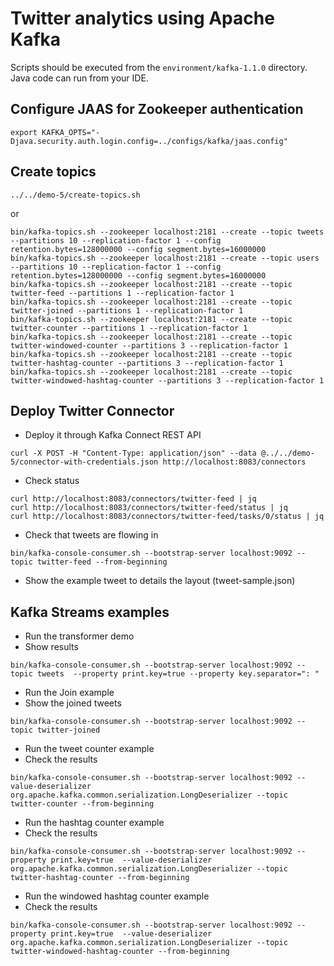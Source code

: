 # Twitter analytics using Apache Kafka

Scripts should be executed from the `environment/kafka-1.1.0` directory. Java code can run from your IDE.

## Configure JAAS for Zookeeper authentication

```
export KAFKA_OPTS="-Djava.security.auth.login.config=../configs/kafka/jaas.config"
```

## Create topics

```
../../demo-5/create-topics.sh
```

or

```
bin/kafka-topics.sh --zookeeper localhost:2181 --create --topic tweets --partitions 10 --replication-factor 1 --config retention.bytes=128000000 --config segment.bytes=16000000
bin/kafka-topics.sh --zookeeper localhost:2181 --create --topic users --partitions 10 --replication-factor 1 --config retention.bytes=128000000 --config segment.bytes=16000000
bin/kafka-topics.sh --zookeeper localhost:2181 --create --topic twitter-feed --partitions 1 --replication-factor 1
bin/kafka-topics.sh --zookeeper localhost:2181 --create --topic twitter-joined --partitions 1 --replication-factor 1
bin/kafka-topics.sh --zookeeper localhost:2181 --create --topic twitter-counter --partitions 1 --replication-factor 1
bin/kafka-topics.sh --zookeeper localhost:2181 --create --topic twitter-windowed-counter --partitions 3 --replication-factor 1
bin/kafka-topics.sh --zookeeper localhost:2181 --create --topic twitter-hashtag-counter --partitions 3 --replication-factor 1
bin/kafka-topics.sh --zookeeper localhost:2181 --create --topic twitter-windowed-hashtag-counter --partitions 3 --replication-factor 1
```

## Deploy Twitter Connector

* Deploy it through Kafka Connect REST API

```
curl -X POST -H "Content-Type: application/json" --data @../../demo-5/connector-with-credentials.json http://localhost:8083/connectors
```

* Check status

```
curl http://localhost:8083/connectors/twitter-feed | jq
curl http://localhost:8083/connectors/twitter-feed/status | jq
curl http://localhost:8083/connectors/twitter-feed/tasks/0/status | jq
```

* Check that tweets are flowing in

```
bin/kafka-console-consumer.sh --bootstrap-server localhost:9092 --topic twitter-feed --from-beginning
```

* Show the example tweet to details the layout (tweet-sample.json)

## Kafka Streams examples

* Run the transformer demo
* Show results

```
bin/kafka-console-consumer.sh --bootstrap-server localhost:9092 --topic tweets  --property print.key=true --property key.separator=": "
```

* Run the Join example
* Show the joined tweets

```
bin/kafka-console-consumer.sh --bootstrap-server localhost:9092 --topic twitter-joined
```

* Run the tweet counter example
* Check the results
 
```
bin/kafka-console-consumer.sh --bootstrap-server localhost:9092 --value-deserializer org.apache.kafka.common.serialization.LongDeserializer --topic twitter-counter --from-beginning
```

* Run the hashtag counter example
* Check the results
 
```
bin/kafka-console-consumer.sh --bootstrap-server localhost:9092 --property print.key=true  --value-deserializer org.apache.kafka.common.serialization.LongDeserializer --topic twitter-hashtag-counter --from-beginning
```

* Run the windowed hashtag counter example
* Check the results

```
bin/kafka-console-consumer.sh --bootstrap-server localhost:9092 --property print.key=true  --value-deserializer org.apache.kafka.common.serialization.LongDeserializer --topic twitter-windowed-hashtag-counter --from-beginning
```
